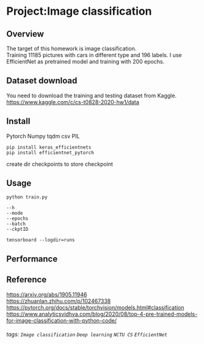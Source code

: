 # Project:Image classification

## Overview
The target of this homework is image classification.  
Training 11185 pictures with cars in different type and 196 labels. I use EfficientNet as pretrained model and training with 200 epochs.  

## Dataset download
You need to download the training and testing dataset from Kaggle.  
https://www.kaggle.com/c/cs-t0828-2020-hw1/data  

## Install
Pytorch
Numpy
tqdm
csv
PIL
```
pip install keras_efficientnets
pip install efficientnet_pytorch
```
create dir checkpoints to store checkpoint  

## Usage
```
python train.py
```
```
--h
--mode
--epochs
--batch
--ckptID
```
```
tensorboard --logdir=runs
```
## Performance

## Reference
https://arxiv.org/abs/1905.11946  
https://zhuanlan.zhihu.com/p/102467338  
https://pytorch.org/docs/stable/torchvision/models.html#classification  
https://www.analyticsvidhya.com/blog/2020/08/top-4-pre-trained-models-for-image-classification-with-python-code/  

###### tags: `Image classification` `Deep learning` `NCTU CS` `EfficientNet`
